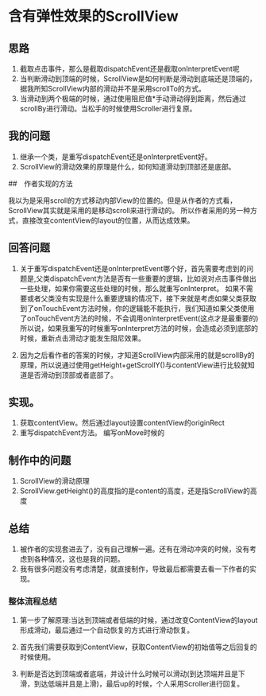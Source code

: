 # 含有弹性效果的ScrollView

## 思路
1. 截取点击事件，那么是截取dispatchEvent还是截取onInterpretEvent呢
2. 当判断滑动到顶端的时候，ScrollView是如何判断是滑动到底端还是顶端的，据我所知ScrollView内部的滑动并不是采用scrollTo的方式。
3. 当滑动到两个极端的时候，通过使用阻尼值*手动滑动得到距离，然后通过scrollBy进行滑动。当松手的时候使用Scroller进行复原。

## 我的问题

1. 继承一个类，是重写dispatchEvent还是onInterpretEvent好。
2. ScrollView的滑动效果的原理是什么，如何知道滑动到顶部还是底部。

##　作者实现的方法

我以为是采用scroll的方式移动内部View的位置的。但是从作者的方式看，ScrollView其实就是采用的是移动scroll来进行滑动的。
所以作者采用的另一种方式，直接改变contentView的layout的位置，从而达成效果。

## 回答问题

1. 关于重写dispatchEvent还是onInterpretEvent哪个好，首先需要考虑到的问题是,父类dispatchEvent方法是否有一些重要的逻辑，比如说对点击事件做出一些处理，如果你需要这些处理的时候，那么就重写onInterpret。
如果不需要或者父类没有实现是什么重要逻辑的情况下，接下来就是考虑如果父类获取到了onTouchEvent方法时候，你的逻辑能不能执行，我们知道如果父类使用了onTouchEvent方法的时候，不会调用onInterpretEvent(这点才是最重要的)
所以说，如果我重写的时候重写onInterpret方法的时候，会造成必须到底部的时候，重新点击滑动才能发生阻尼效果。

2. 因为之后看作者的答案的时候，才知道ScrollView内部采用的就是scrollBy的原理，所以说通过使用getHeight+getScrollY()与contentView进行比较就知道是否滑动到顶部或者底部了。

## 实现。

1. 获取contentView。然后通过layout设置contentView的originRect
2. 重写dispatchEvent方法。 编写onMove时候的

## 制作中的问题

1. ScrollView的滑动原理
2. ScrollView.getHeight()的高度指的是content的高度，还是指ScrollView的高度

## 总结

1. 被作者的实现套进去了，没有自己理解一遍。还有在滑动冲突的时候，没有考虑到各种情况，这也是我的问题。
2. 我有很多问题没有考虑清楚，就直接制作，导致最后都需要去看一下作者的实现。

### 整体流程总结

1. 第一步了解原理:当达到顶端或者低端的时候，通过改变ContentView的layout形成滑动，最后通过一个自动恢复的方式进行滑动恢复。

2. 首先我们需要获取到ContentView，获取ContentView的初始值等之后回复的时候使用。

3. 判断是否达到顶端或者底端，并设计什么时候可以滑动(到达顶端并且是下滑，到达低端并且是上滑)，最后up的时候，个人采用Scroller进行回复。